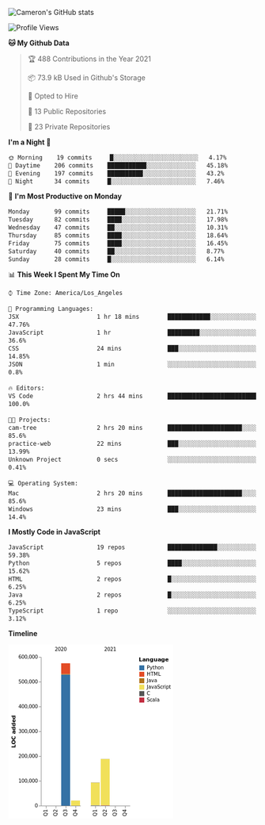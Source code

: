 ![Cameron's GitHub stats](https://github-readme-stats.vercel.app/api?username=gouldcs&show_icons=true&theme=great-gatsby&show_icons=true&count_private=true)


<!--START_SECTION:waka-->
![Profile Views](http://img.shields.io/badge/Profile%20Views-4-blue)

**🐱 My Github Data** 

> 🏆 488 Contributions in the Year 2021
 > 
> 📦 73.9 kB Used in Github's Storage 
 > 
> 💼 Opted to Hire
 > 
> 📜 13 Public Repositories 
 > 
> 🔑 23 Private Repositories  
 > 
**I'm a Night 🦉** 

```text
🌞 Morning    19 commits     █░░░░░░░░░░░░░░░░░░░░░░░░   4.17% 
🌆 Daytime    206 commits    ███████████░░░░░░░░░░░░░░   45.18% 
🌃 Evening    197 commits    ██████████░░░░░░░░░░░░░░░   43.2% 
🌙 Night      34 commits     █░░░░░░░░░░░░░░░░░░░░░░░░   7.46%

```
📅 **I'm Most Productive on Monday** 

```text
Monday       99 commits     █████░░░░░░░░░░░░░░░░░░░░   21.71% 
Tuesday      82 commits     ████░░░░░░░░░░░░░░░░░░░░░   17.98% 
Wednesday    47 commits     ██░░░░░░░░░░░░░░░░░░░░░░░   10.31% 
Thursday     85 commits     ████░░░░░░░░░░░░░░░░░░░░░   18.64% 
Friday       75 commits     ████░░░░░░░░░░░░░░░░░░░░░   16.45% 
Saturday     40 commits     ██░░░░░░░░░░░░░░░░░░░░░░░   8.77% 
Sunday       28 commits     █░░░░░░░░░░░░░░░░░░░░░░░░   6.14%

```


📊 **This Week I Spent My Time On** 

```text
⌚︎ Time Zone: America/Los_Angeles

💬 Programming Languages: 
JSX                      1 hr 18 mins        ████████████░░░░░░░░░░░░░   47.76% 
JavaScript               1 hr                █████████░░░░░░░░░░░░░░░░   36.6% 
CSS                      24 mins             ███░░░░░░░░░░░░░░░░░░░░░░   14.85% 
JSON                     1 min               ░░░░░░░░░░░░░░░░░░░░░░░░░   0.8%

🔥 Editors: 
VS Code                  2 hrs 44 mins       █████████████████████████   100.0%

🐱‍💻 Projects: 
cam-tree                 2 hrs 20 mins       █████████████████████░░░░   85.6% 
practice-web             22 mins             ███░░░░░░░░░░░░░░░░░░░░░░   13.99% 
Unknown Project          0 secs              ░░░░░░░░░░░░░░░░░░░░░░░░░   0.41%

💻 Operating System: 
Mac                      2 hrs 20 mins       █████████████████████░░░░   85.6% 
Windows                  23 mins             ███░░░░░░░░░░░░░░░░░░░░░░   14.4%

```

**I Mostly Code in JavaScript** 

```text
JavaScript               19 repos            ██████████████░░░░░░░░░░░   59.38% 
Python                   5 repos             ████░░░░░░░░░░░░░░░░░░░░░   15.62% 
HTML                     2 repos             █░░░░░░░░░░░░░░░░░░░░░░░░   6.25% 
Java                     2 repos             █░░░░░░░░░░░░░░░░░░░░░░░░   6.25% 
TypeScript               1 repo              ░░░░░░░░░░░░░░░░░░░░░░░░░   3.12%

```


**Timeline**

![Chart not found](https://raw.githubusercontent.com/gouldcs/gouldcs/main/charts/bar_graph.png) 


<!--END_SECTION:waka-->

<!--
**gouldcs/gouldcs** is a ✨ _special_ ✨ repository because its `README.md` (this file) appears on your GitHub profile.

Here are some ideas to get you started:

- 🔭 I’m currently working on ...
- 🌱 I’m currently learning ...
- 👯 I’m looking to collaborate on ...
- 🤔 I’m looking for help with ...
- 💬 Ask me about ...
- 📫 How to reach me: ...
- 😄 Pronouns: ...
- ⚡ Fun fact: ...
-->
